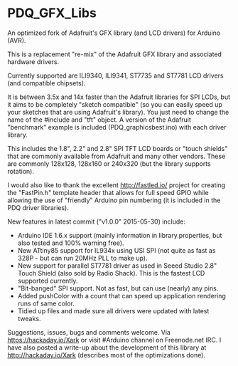 PDQ_GFX_Libs
============

An optimized fork of Adafruit's GFX library (and LCD drivers) for Arduino (AVR).

This is a replacement "re-mix" of the Adafruit GFX library and associated hardware drivers.

Currently supported are ILI9340, ILI9341, ST7735 and ST7781 LCD drivers (and compatible chipsets).

It is between 3.5x and 14x faster than the Adafruit libraries for SPI LCDs, but it aims to be completely "sketch compatible" (so you
can easily speed up your sketches that are using Adafruit's library).  You just need to change the name of the #include and "tft"
object.  A version of the Adafruit "benchmark" example is included (PDQ_graphicsbest.ino) with each driver library.

This includes the 1.8", 2.2" and 2.8" SPI TFT LCD boards or "touch shields" that are commonly available from Adafruit and
many other vendors.  These are commonly 128x128, 128x160 or 240x320 (but the library supports rotation).

I would also like to thank the excellent http://fastled.io/ project for creating the "FastPin.h" template header that allows
for full speed GPIO while allowing the use of "friendly" Arduino pin numbering (it is included in the PDQ driver libraries).

New features in latest commit ("v1.0.0" 2015-05-30) include:

 * Arduino IDE 1.6.x support (mainly information in library.properties, but also tested and 100% warning free).
 * New ATtiny85 support for IL934x using USI SPI (not quite as fast as 328P - but can run 20MHz PLL to make up).
 * New support for parallel ST7781 driver as used in Seeed Studio 2.8" Touch Shield (also sold by Radio Shack).  This is the fastest LCD supported currently.
 * "Bit-banged" SPI support.  Not as fast, but can use (nearly) any pins.
 * Added pushColor with a count that can speed up application rendering runs of same color.
 * Tidied up files and made sure all drivers were updated with latest tweaks.
 
Suggestions, issues, bugs and comments welcome.  Via https://hackaday.io/Xark or visit #Arduino channel on Freenode.net IRC.
I have also posted a write-up about the development of this library at http://hackaday.io/Xark (describes most of the optimizations done).
